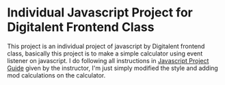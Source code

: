 # Individual Javascript Project for Digitalent Frontend Class

This project is an individual project of javascript by Digitalent frontend class, basically this project is to make a simple calculator using event listener on javascript.
I do following all instructions in [Javascript Project Guide](https://drive.google.com/file/d/1URFn6AnwXWBgZ7gRDw_NDzAgcjzntmQR/view?usp=sharing) given by the instructor, I'm just simply modified the style and adding mod calculations on the calculator. 
